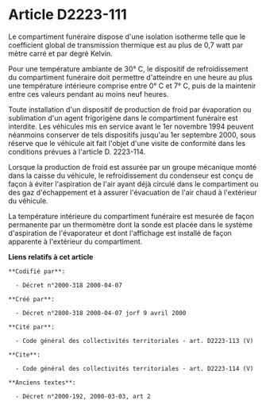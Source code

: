 # Article D2223-111

Le compartiment funéraire dispose d'une isolation isotherme telle que le coefficient global de transmission thermique est au
plus de 0,7 watt par mètre carré et par degré Kelvin. 

Pour une température ambiante de 30° C, le dispositif de refroidissement du compartiment funéraire doit permettre d'atteindre
en une heure au plus une température intérieure comprise entre 0° C et 7° C, puis de la maintenir entre ces valeurs pendant
au moins neuf heures. 

Toute installation d'un dispositif de production de froid par évaporation ou sublimation d'un agent frigorigène dans le
compartiment funéraire est interdite. Les véhicules mis en service avant le 1er novembre 1994 peuvent néanmoins conserver de
tels dispositifs jusqu'au 1er septembre 2000, sous réserve que le véhicule ait fait l'objet d'une visite de conformité dans
les conditions prévues à l'article D. 2223-114. 

Lorsque la production de froid est assurée par un groupe mécanique monté dans la caisse du véhicule, le refroidissement du
condenseur est conçu de façon à éviter l'aspiration de l'air ayant déjà circulé dans le compartiment ou des gaz d'échappement
et à assurer l'évacuation de l'air chaud à l'extérieur du véhicule. 

La température intérieure du compartiment funéraire est mesurée de façon permanente par un thermomètre dont la sonde est
placée dans le système d'aspiration de l'évaporateur et dont l'affichage est installé de façon apparente à l'extérieur du
compartiment.

**Liens relatifs à cet article**

	**Codifié par**:

	  - Décret n°2000-318 2000-04-07

	**Créé par**:

	  - Décret n°2000-318 2000-04-07 jorf 9 avril 2000

	**Cité par**:

	  - Code général des collectivités territoriales - art. D2223-113 (V)

	**Cite**:

	  - Code général des collectivités territoriales - art. D2223-114 (V)

	**Anciens textes**:

	  - Décret n°2000-192, 2000-03-03, art 2
